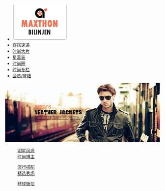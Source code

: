 <html><head>
    <meta http-equiv="Content-Type" content="text/html; charset=utf-8" />
    <title>穿搭速递</title>
    <link href="css/style05.css" type="text/css" rel="stylesheet" />
</head>

<body>
    <div id="header">
        <ul class="nav">
            <li class="logo"><img src="images/logo.png" /></li>
            <li><a href="#">穿搭速递</a></li>
            <li><a href="#">时尚大片</a></li>
            <li><a href="#">星着装</a></li>
            <li><a href="#">时尚圈</a></li>
            <li><a href="#">时尚专栏</a></li>
            <li><a href="#">会员/登陆</a></li>
        </ul>
    </div>
    <div id="content">
        <div class="banner"><img src="images/banner.jpg" /></div>
        <div class="style_bg">
            <div class="style">
                <dl>
                    <dt class="left1"></dt>
                    <dd class="left2"><a href="#">明星风尚</a></dd>
                    <dt class="left3"></dt>
                    <dd class="left4"><a href="#">时尚博主</a></dd>
                </dl>
                <dl>
                    <dt class="center1"></dt>
                    <dd class="center2"><a href="#">流行搭配</a></dd>
                    <dt class="center3"></dt>
                    <dd class="center4"><a href="#">精选秀场</a></dd>
                </dl>
                <dl class="third">
                    <dt class="right1"></dt>
                    <dd class="right2"><a href="#">环球街拍</a></dd>
                </dl>
            </div>
        </div>
